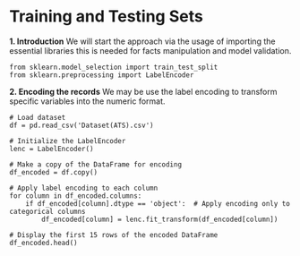 # Training and Testing Sets

**1. Introduction**
We will start the approach via the usage of importing the essential libraries this is needed for facts manipulation and model validation.
```
from sklearn.model_selection import train_test_split
from sklearn.preprocessing import LabelEncoder
```
**2. Encoding the records**
We may be use the label encoding to transform specific variables into the numeric format.
```
# Load dataset
df = pd.read_csv('Dataset(ATS).csv')

# Initialize the LabelEncoder
lenc = LabelEncoder()

# Make a copy of the DataFrame for encoding
df_encoded = df.copy()

# Apply label encoding to each column
for column in df_encoded.columns:
    if df_encoded[column].dtype == 'object':  # Apply encoding only to categorical columns
        df_encoded[column] = lenc.fit_transform(df_encoded[column])

# Display the first 15 rows of the encoded DataFrame
df_encoded.head()
```